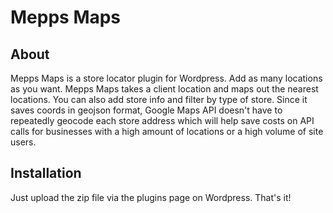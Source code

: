 # Mepps Maps # 

## About ##
Mepps Maps is a store locator plugin for Wordpress. Add as many locations as you want. Mepps Maps takes a client location and maps out the nearest locations. 
You can also add store info and filter by type of store. Since it saves coords in geojson format, Google Maps API doesn't have to repeatedly geocode each store address
which will help save costs on API calls for businesses with a high amount of locations or a high volume of site users. 

## Installation ##
Just upload the zip file via the plugins page on Wordpress. That's it!
